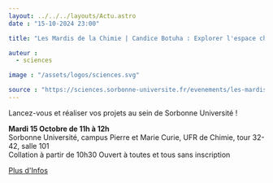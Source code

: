 ```yaml
---
layout: ../../../layouts/Actu.astro
date : "15-10-2024 23:00"

title: "Les Mardis de la Chimie | Candice Botuha : Explorer l'espace chimique inconnu pour découvrir de nouvelles molécules prometteuses pour la santé et l'imagerie"

auteur :
  - sciences

image : "/assets/logos/sciences.svg"

source : "https://sciences.sorbonne-universite.fr/evenements/les-mardis-de-la-chimie-candice-botuha-explorer-lespace-chimique-inconnu-pour-decouvrir"
---
```


Lancez-vous et réaliser vos projets au sein de Sorbonne Université !  

__Mardi 15 Octobre de 11h à 12h__  
Sorbonne Université, campus Pierre et Marie Curie, UFR de Chimie, tour 32-42, salle 101  
Collation à partir de 10h30 
Ouvert à toutes et tous sans inscription

[Plus d'Infos](https://sciences.sorbonne-universite.fr/evenements/les-mardis-de-la-chimie-candice-botuha-explorer-lespace-chimique-inconnu-pour-decouvrir)
